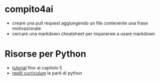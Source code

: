 # compito4ai

* creare una pull request aggiungendo un file contenente una frase motivazionale
* cercare una markdown cheatsheet per impararwe a usare markdown


# Risorse per Python 

* [tutorial](https://docs.python.org/3/tutorial/index.html) fino al capitolo 5
* [replit curriculum](https://replit.com/curriculum) le parti di python

